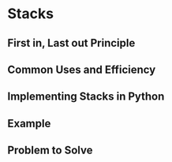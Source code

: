 # Stacks


## First in, Last out Principle


## Common Uses and Efficiency

## Implementing Stacks in Python

## Example

## Problem to Solve